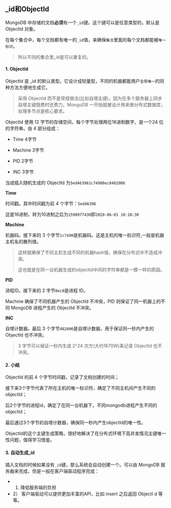 ## _id和ObjectId

MongoDB 中存储的文档**必须**有一个`_id`键。这个键可以是任意类型的，默认是 ObjectId 对象。

在每个集合中，每个文档都有唯一的`_id`值，来确保`集合`里面的每个文档都能被`唯一标识`。

> 所以不同的集合里_id是可以重复的。

#### 1. ObjectId

ObjectId 是 _id 的默认类型。它设计成轻量型，不同的机器都能用户`全局唯一`的同种方法方便地生成它。

> 采用 ObjectId 而不是常规做法(比如自增主键)，因为在多个服务器上同步自增主键既费时还费力。MongoDB 一开始就被设计用来做分布式数据库，处理多节点是核心要求。

ObjectId 使用 12 字节的存储空间，每个字节处理两位16进制数字，是一个24 位的字符串。由 4 部分组成：

* Time 4字节

* Machine 3字节
* PID 2字节
* INC 3字节



当成插入随机生成的 ObjectId 为`5ed463961c74900ec8482006`

**Time**

时间戳。其中时间戳为前 4 个字节：`5ed46396`

这是16进制，转为10进制之后为`1590977430`即`2020-06-01 10:10:30`

**Machine**

机器码。接下来的 3 个字节`1c7490`是机器码。这是主机的唯一标识符,一般是机器主机名的散列值。

> 这样就确保了不同主机生成不同的机器hash值，确保在分布式中不造成冲突。
>
> 这也就是在同一台机器生成的objectId中间的字符串都是一模一样的原因。

**PID**

进程ID。接下来的 2 字节`0ec8`是进程 ID。

Machine 确保了不同机器产生的 ObjectId 不冲突，PID 则保证了同一机器上的不同 MongoDB 进程产生的 ObjectId 不冲突。



**INC**

自增计数器。最后 3 个字节`482006`是自增计数器，用于保证同一秒内产生的 ObjectId 也不冲突。

> 3 字节可以保证一秒内生成 2^24 次方(大约1670W)条记录 ObjectId 也不冲突。

#### 2. 小结

ObjectId 的前 4 个字节时间戳，记录了文档创建的时间；

接下来3个字节代表了所在主机的唯一标识符，确定了不同主机间产生不同的objectId；

后2个字节的进程id，确定了在同一台机器下，不同mongodb进程产生不同的objectId；

最后通过3个字节的自增计数器，确保同一秒内产生objectId的唯一性。

ObjectId的这个主键生成策略，很好地解决了在分布式环境下高并发情况主键唯一性问题，值得学习借鉴。



#### 3. 自动生成_id

插入文档的时候如果没有`_id`键，那么系统会自动创建一个。可以由 MongoDB 服务器来完成，但是一般在客户端驱动程序完成：

* 1) 降低服务端的负担
* 2） 客户端驱动可以提供更加丰富的API，比如 insert 之后返回 ObjectI d 等等。

